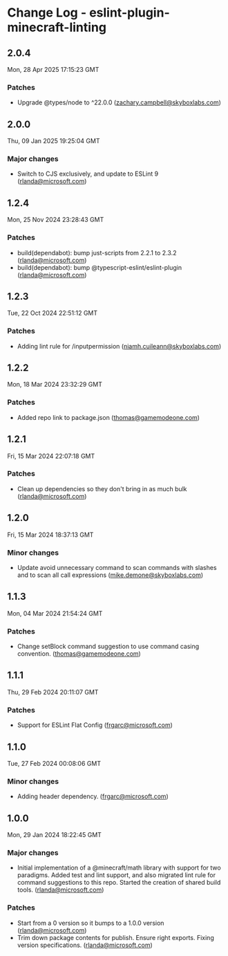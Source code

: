 # Change Log - eslint-plugin-minecraft-linting

<!-- This log was last generated on Mon, 28 Apr 2025 17:15:23 GMT and should not be manually modified. -->

<!-- Start content -->

## 2.0.4

Mon, 28 Apr 2025 17:15:23 GMT

### Patches

- Upgrade @types/node to ^22.0.0 (zachary.campbell@skyboxlabs.com)

## 2.0.0

Thu, 09 Jan 2025 19:25:04 GMT

### Major changes

- Switch to CJS exclusively, and update to ESLint 9 (rlanda@microsoft.com)

## 1.2.4

Mon, 25 Nov 2024 23:28:43 GMT

### Patches

- build(dependabot): bump just-scripts from 2.2.1 to 2.3.2 (rlanda@microsoft.com)
- build(dependabot): bump @typescript-eslint/eslint-plugin (rlanda@microsoft.com)

## 1.2.3

Tue, 22 Oct 2024 22:51:12 GMT

### Patches

- Adding lint rule for /inputpermission (niamh.cuileann@skyboxlabs.com)

## 1.2.2

Mon, 18 Mar 2024 23:32:29 GMT

### Patches

- Added repo link to package.json (thomas@gamemodeone.com)

## 1.2.1

Fri, 15 Mar 2024 22:07:18 GMT

### Patches

- Clean up dependencies so they don't bring in as much bulk (rlanda@microsoft.com)

## 1.2.0

Fri, 15 Mar 2024 18:37:13 GMT

### Minor changes

- Update avoid unnecessary command to scan commands with slashes and to scan all call expressions (mike.demone@skyboxlabs.com)

## 1.1.3

Mon, 04 Mar 2024 21:54:24 GMT

### Patches

- Change setBlock command suggestion to use command casing convention. (thomas@gamemodeone.com)

## 1.1.1

Thu, 29 Feb 2024 20:11:07 GMT

### Patches

- Support for ESLint Flat Config (frgarc@microsoft.com)

## 1.1.0

Tue, 27 Feb 2024 00:08:06 GMT

### Minor changes

- Adding header dependency. (frgarc@microsoft.com)

## 1.0.0

Mon, 29 Jan 2024 18:22:45 GMT

### Major changes

- Initial implementation of a @minecraft/math library with support for two paradigms. Added test and lint support, and also migrated lint rule for command suggestions to this repo. Started the creation of shared build tools. (rlanda@microsoft.com)

### Patches

- Start from a 0 version so it bumps to a 1.0.0 version (rlanda@microsoft.com)
- Trim down package contents for publish. Ensure right exports. Fixing version specifications. (rlanda@microsoft.com)
